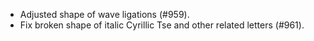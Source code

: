  * Adjusted shape of wave ligations (#959).
 * Fix broken shape of italic Cyrillic Tse and other related letters (#961).
